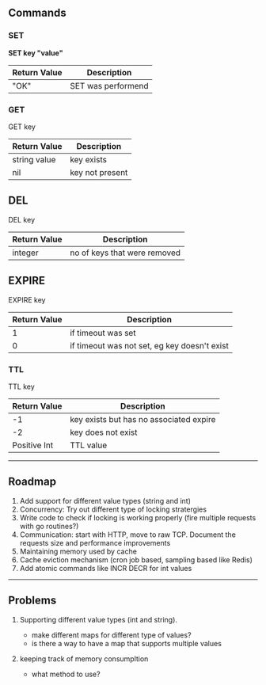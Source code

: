 ## Commands

### SET

**SET key "value"**

| Return Value | Description        |
| ------------ | ------------------ |
| "OK"         | SET was performend |

### GET

GET key

| Return Value | Description     |
| ------------ | --------------- |
| string value | key exists      |
| nil          | key not present |

## DEL

DEL key

| Return Value | Description                  |
| ------------ | ---------------------------- |
| integer      | no of keys that were removed |

## EXPIRE

EXPIRE key

| Return Value | Description                                  |
| ------------ | -------------------------------------------- |
| 1            | if timeout was set                           |
| 0            | if timeout was not set, eg key doesn't exist |

### TTL

TTL key

| Return Value | Description                             |
| ------------ | --------------------------------------- |
| -1           | key exists but has no associated expire |
| -2           | key does not exist                      |
| Positive Int | TTL value                               |

---

## Roadmap

1. Add support for different value types (string and int)
2. Concurrency: Try out different type of locking stratergies
3. Write code to check if locking is working properly (fire multiple requests with go routines?)
4. Communication: start with HTTP, move to raw TCP. Document the requests size and performance improvements
5. Maintaining memory used by cache
6. Cache eviction mechanism (cron job based, sampling based like Redis)
7. Add atomic commands like INCR DECR for int values

---

## Problems

1. Supporting different value types (int and string).

   - make different maps for different type of values?
   - is there a way to have a map that supports multiple values

2. keeping track of memory consumpltion

   - what method to use?
